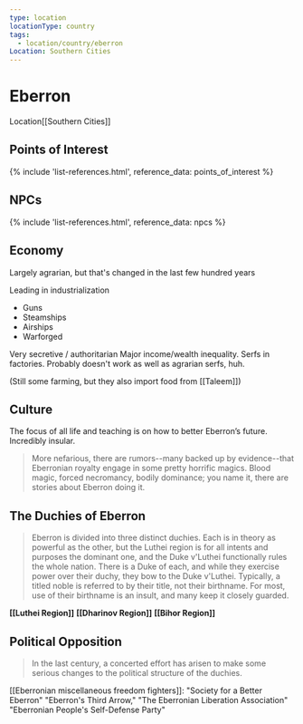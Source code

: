 ```yaml
---
type: location
locationType: country
tags:
  - location/country/eberron
Location: Southern Cities
---
```


# Eberron
<span class="dataview inline-field"><span class="inline-field-key">Location</span><span class="inline-field-value">[[Southern Cities]]</span></span>


## Points of Interest
{% include 'list-references.html', reference_data: points_of_interest %}

## NPCs

{% include 'list-references.html', reference_data: npcs %}

## Economy

Largely agrarian, but that's changed in the last few hundred years

Leading in industrialization
- Guns
- Steamships
- Airships
- Warforged

Very secretive / authoritarian
Major income/wealth inequality. Serfs in factories. Probably doesn't work as well as agrarian serfs, huh.
 
(Still some farming, but they also import food from [[Taleem]])

## Culture
The focus of all life and teaching is on how to better Eberron’s future. Incredibly insular. 

> More nefarious, there are rumors--many backed up by evidence--that Eberronian royalty engage in some pretty horrific magics. Blood magic, forced necromancy, bodily dominance; you name it, there are stories about Eberron doing it.


## The Duchies of Eberron

> Eberron is divided into three distinct duchies. Each is in theory as powerful as the other, but the Luthei region is for all intents and purposes the dominant one, and the Duke v'Luthei functionally rules the whole nation. There is a Duke of each, and while they exercise power over their duchy, they bow to the Duke v'Luthei. Typically, a titled noble is referred to by their title, not their birthname. For most, use of their birthname is an insult, and many keep it closely guarded.

**[[Luthei Region]]**
**[[Dharinov Region]]**
**[[Bihor Region]]**

## Political Opposition

> In the last century, a concerted effort has arisen to make some serious changes to the political structure of the duchies.

[[Eberronian miscellaneous freedom fighters]]:
"Society for a Better Eberron"
"Eberron's Third Arrow,"
"The Eberronian Liberation Association"
"Eberronian People's Self-Defense Party"